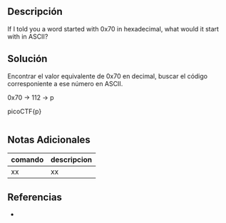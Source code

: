 ## Descripción

If I told you a word started with 0x70 in hexadecimal, what would it start with in ASCII?

## Solución
Encontrar el valor equivalente de 0x70 en decimal, buscar el código corresponiente a ese número en ASCII.

0x70 -> 112 -> p

picoCTF{p}

```bash
```

## Notas Adicionales
|comando|descripcion|
|---|---|
|xx|xx|

## Referencias
- []()
